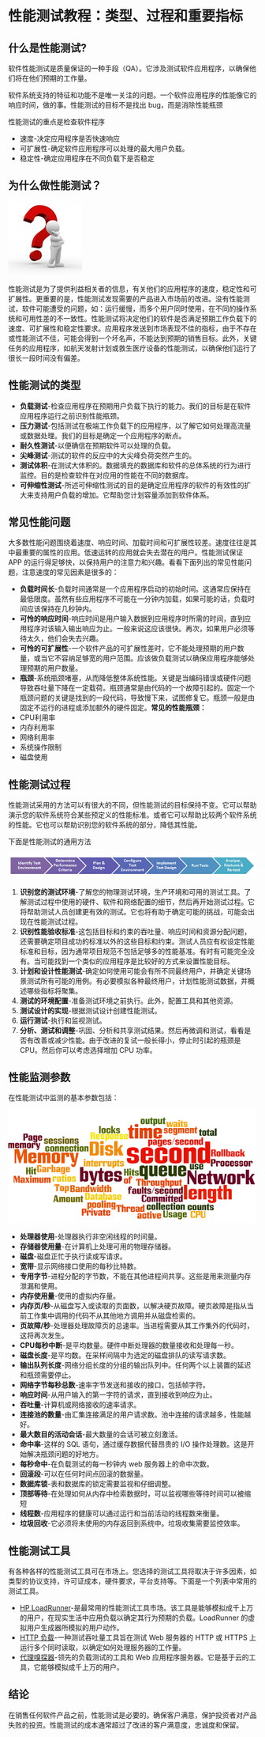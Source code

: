 # 性能测试教程：类型、过程和重要指标

## 什么是性能测试?

软件性能测试是质量保证的一种手段（QA）。它涉及测试软件应用程序，以确保他们将在他们预期的工作量。

软件系统支持的特征和功能不是唯一关注的问题。一个软件应用程序的性能像它的响应时间，做的事。性能测试的目标不是找出 bug，而是消除性能瓶颈

性能测试的重点是检查软件程序

- 速度-决定应用程序是否快速响应
- 可扩展性-确定软件应用程序可以处理的最大用户负载。
- 稳定性-确定应用程序在不同负载下是否稳定

## 为什么做性能测试？

![](./images/why_performance_testing.jpg)

性能测试是为了提供利益相关者的信息，有关他们的应用程序的速度，稳定性和可扩展性。更重要的是，性能测试发现需要的产品进入市场前的改进。没有性能测试，软件可能遭受的问题，如：运行缓慢，而多个用户同时使用，在不同的操作系统和可用性差的不一致性。性能测试将决定他们的软件是否满足预期工作负载下的速度、可扩展性和稳定性要求。应用程序发送到市场表现不佳的指标，由于不存在或性能测试不佳，可能会得到一个坏名声，不能达到预期的销售目标。此外，关键任务的应用程序，如航天发射计划或救生医疗设备的性能测试，以确保他们运行了很长一段时间没有偏差。

## 性能测试的类型

- **负载测试**-检查应用程序在预期用户负载下执行的能力。我们的目标是在软件应用程序运行之前识别性能瓶颈。
- **压力测试**-包括测试在极端工作负载下的应用程序，以了解它如何处理高流量或数据处理。我们的目标是确定一个应用程序的断点。
- **耐久性测试**-以便确信在预期软件可以处理的负载。
- **尖峰测试**-测试的软件的反应中的大尖峰负荷突然产生的。
- **测试体积**-在测试大体积的。数据填充的数据库和软件的总体系统的行为进行监控。目的是检查软件在对应用的性能在不同的数据库。
- **可伸缩性测试**-所述可伸缩性测试的目的是确定应用程序的软件的有效性的扩大来支持用户负载的增加。它帮助您计划容量添加到软件体系。

## 常见性能问题

大多数性能问题围绕着速度、响应时间、加载时间和可扩展性较差。速度往往是其中最重要的属性的应用。低速运转的应用就会失去潜在的用户。性能测试保证 APP 的运行得足够快，以保持用户的注意力和兴趣。看看下面列出的常见性能问题，注意速度的常见因素是很多的：

- **负载时间长**-负载时间通常是一个应用程序启动的初始时间。这通常应保持在最低限度。虽然有些应用程序不可能在一分钟内加载，如果可能的话，负载时间应该保持在几秒钟内。
- **可怜的响应时间**-响应时间是用户输入数据到应用程序时所需的时间，直到应用程序对该输入输出响应为止。一般来说这应该很快。再次，如果用户必须等待太久，他们会失去兴趣。
- **可怜的可扩展性**-一个软件产品的可扩展性差时，它不能处理预期的用户数量，或当它不容纳足够宽的用户范围。应该做负载测试以确保应用程序能够处理预期的用户数量。
- **瓶颈**-系统瓶颈堵塞，从而降低整体系统性能。关键是当编码错误或硬件问题导致吞吐量下降在一定载荷。瓶颈通常是由代码的一个故障引起的。固定一个瓶颈问题的关键是找到的一段代码，导致慢下来，试图修复它。瓶颈一般是由固定不运行的进程或添加额外的硬件固定。**常见的性能瓶颈：**  
- CPU利用率
- 内存利用率
- 网络利用率
- 系统操作限制
- 磁盘使用

## 性能测试过程

性能测试采用的方法可以有很大的不同，但性能测试的目标保持不变。它可以帮助演示您的软件系统符合某些预定义的性能标准。或者它可以帮助比较两个软件系统的性能。它也可以帮助识别您的软件系统的部分，降低其性能。

下面是性能测试的通用方法

![](./images/performance_testing_process.png)

1. **识别您的测试环境**-了解您的物理测试环境，生产环境和可用的测试工具。了解测试过程中使用的硬件、软件和网络配置的细节，然后再开始测试过程。它将帮助测试人员创建更有效的测试。它也将有助于确定可能的挑战，可能会出现在性能测试过程。
2. **识别性能验收标准**-这包括目标和约束的吞吐量、响应时间和资源分配问题，还需要确定项目成功的标准以外的这些目标和约束。测试人员应有权设定性能标准和目标，因为通常项目规范不包括足够多的性能基准。有时有可能完全没有。当可能找到一个类似的应用程序是比较好的方式来设置性能目标。
3. **计划和设计性能测试**-确定如何使用可能会有所不同最终用户，并确定关键场景测试所有可能的用例。有必要模拟各种最终用户，计划性能测试数据，并概述哪些指标将聚集。
4. **测试的环境配置**-准备测试环境之前执行。此外，配置工具和其他资源。
5. **测试设计的实现**-根据测试设计创建性能测试。
6. **运行测试**-执行和监视测试。
7. **分析、测试和调整**-巩固、分析和共享测试结果。然后再微调和测试，看看是否有改善或减少性能。由于改进的复试一般长得小，停止时引起的瓶颈是 CPU。然后你可以考虑选择增加 CPU 功率。

## 性能监测参数

在性能测试中监测的基本参数包括：

![](./images/performancetestingparameters.png)

- **处理器使用**-处理器执行非空闲线程的时间量。
- **存储器使用量**-在计算机上处理可用的物理存储器。
- **磁盘**-磁盘正忙于执行读或写请求。
- **宽带**-显示网络接口使用的每秒比特数。
- **专用字节**-进程分配的字节数，不能在其他进程间共享。这些是用来测量内存泄漏和使用。
- **内存使用量**-使用的虚拟内存量。
- **内存页/秒**-从磁盘写入或读取的页面数，以解决硬页故障。硬页故障是指从当前工作集中调用的代码不从其他地方调用并从磁盘检索的。
- **页故障/秒**-处理器处理故障页的总速率。当进程需要从其工作集外的代码时，这将再次发生。
- **CPU每秒中断**-是平均数量。硬件中断处理器的数量接收和处理每一秒。
- **磁盘长度**-是平均数。在采样间隔中为选定的磁盘排队的读写请求数。
- **输出队列长度**-网络分组长度的分组的输出队列中。任何两个以上装置的延迟和瓶颈需要停止。
- **网络字节每秒总数**-速率字节发送和接收的接口，包括帧字符。
- **响应时间**-从用户输入的第一字符的请求，直到接收到响应为止。
- **吞吐量**-计算机或网络接收的速率请求。
- **连接池的数量**-由汇集连接满足的用户请求数。池中连接的请求越多，性能越好。
- **最大数目的活动会话**-最大数量的会话可被立刻激活。
- **命中率**-这样的 SQL 语句，通过缓存数据代替昂贵的 I/O 操作处理数。这是开始解决瓶颈问题的好地方。
- **每秒命中**-在负载测试的每一秒钟内 web 服务器上的命中次数。
- **回滚段**-可以在任何时间点回滚的数据量。
- **数据库锁**-表和数据库的锁定需要监视和仔细调整。
- **顶部等待**-在处理如何从内存中检索数据时，可以监视哪些等待时间可以被缩短
- **线程数**-应用程序的健康可以通过运行和当前活动的线程数来衡量。
- **垃圾回收**-它必须将未使用的内存返回到系统中。垃圾收集需要监控效率。

## 性能测试工具

有各种各样的性能测试工具可在市场上。您选择的测试工具将取决于许多因素，如类型的协议支持，许可证成本，硬件要求，平台支持等。下面是一个列表中常用的测试工具。

- [HP LoadRunner](http://www.guru99.com/loadrunner-v12-tutorials.html)-是最常用的性能测试工具市场。该工具是能够模拟成千上万的用户，在现实生活中应用负载以确定其行为预期的负载。LoadRunner 的虚拟用户生成器所模拟的用户动作。
- [HTTP 负载](http://www.acme.com/software/http_load/)-一种测试吞吐量工具旨在测试 Web 服务器的 HTTP 或 HTTPS 上运行多个同时读取，以确定如何处理服务器的工作量。
- [代理嗅探器](http://www.proxy-sniffer.com/)-领先的负载测试的工具和 Web 应用程序服务器。它是基于云的工具，它能够模拟成千上万的用户。

## 结论

在销售任何软件产品之前，性能测试是必要的。确保客户满意，保护投资者对产品失败的投资。性能测试的成本通常超过了改进的客户满意度，忠诚度和保留。